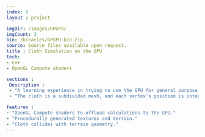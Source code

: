```yaml
---
index: 5
layout : project

imgDir: /images/GPGPU/
imgCount: 3
bin: /binaries/GPGPU-bin.zip
source: Source files available upon request.
title : Cloth Simulation on the GPU
tech: 
- C++
- OpenGL Compute shaders

sections : 
 Description :
 - "A learning experience in trying to use the GPU for general purpose calculations. I had previously worked extensively with visual shaders (vertex/geometry/fragment) but this was the first time I explored compute shaders. The scene consists of a piece of cloth hanging above a terrain. You can move the cloth around and it will collide with the terrain."
 - "The cloth is a subdivided mesh, and each vertex's position is integrated over time using Verlet integration. This Verlet integration is done multiple times each frame (for stability) on the GPU so that to maintain a realtime framerate."

features : 
- "OpenGL Compute shaders to offload calculations to the GPU."
- "Procedurally generated textures and terrain."
- "Cloth collides with terrain geometry."
---
```


